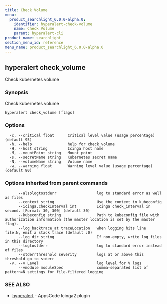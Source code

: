 ```yaml
---
title: Check Volume
menu:
  product_searchlight_6.0.0-alpha.0:
    identifier: hyperalert-check-volume
    name: Check Volume
    parent: hyperalert-cli
product_name: searchlight
section_menu_id: reference
menu_name: product_searchlight_6.0.0-alpha.0
---
```

## hyperalert check_volume

Check kubernetes volume

### Synopsis

Check kubernetes volume

```
hyperalert check_volume [flags]
```

### Options

```
  -c, --critical float      Critical level value (usage percentage) (default 95)
  -h, --help                help for check_volume
  -H, --host string         Icinga host name
  -M, --mountPoint string   Mount point
  -s, --secretName string   Kubernetes secret name
  -N, --volumeName string   Volume name
  -w, --warning float       Warning level value (usage percentage) (default 80)
```

### Options inherited from parent commands

```
      --alsologtostderr                  log to standard error as well as files
      --context string                   Use the context in kubeconfig
      --icinga.checkInterval int         Icinga check_interval in second. [Format: 30, 300] (default 30)
      --kubeconfig string                Path to kubeconfig file with authorization information (the master location is set by the master flag).
      --log_backtrace_at traceLocation   when logging hits line file:N, emit a stack trace (default :0)
      --log_dir string                   If non-empty, write log files in this directory
      --logtostderr                      log to standard error instead of files
      --stderrthreshold severity         logs at or above this threshold go to stderr
  -v, --v Level                          log level for V logs
      --vmodule moduleSpec               comma-separated list of pattern=N settings for file-filtered logging
```

### SEE ALSO

* [hyperalert](/docs/reference/hyperalert/hyperalert.md)	 - AppsCode Icinga2 plugin


